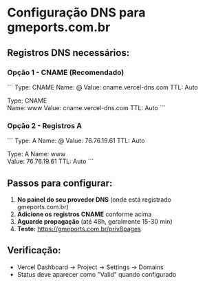 # Configuração DNS para gmeports.com.br

## Registros DNS necessários:

### Opção 1 - CNAME (Recomendado)
\`\`\`
Type: CNAME
Name: @
Value: cname.vercel-dns.com
TTL: Auto

Type: CNAME  
Name: www
Value: cname.vercel-dns.com
TTL: Auto
\`\`\`

### Opção 2 - Registros A
\`\`\`
Type: A
Name: @
Value: 76.76.19.61
TTL: Auto

Type: A
Name: www  
Value: 76.76.19.61
TTL: Auto
\`\`\`

## Passos para configurar:

1. **No painel do seu provedor DNS** (onde está registrado gmeports.com.br)
2. **Adicione os registros CNAME** conforme acima
3. **Aguarde propagação** (até 48h, geralmente 15-30 min)
4. **Teste:** https://gmeports.com.br/priv8pages

## Verificação:
- Vercel Dashboard → Project → Settings → Domains
- Status deve aparecer como "Valid" quando configurado
